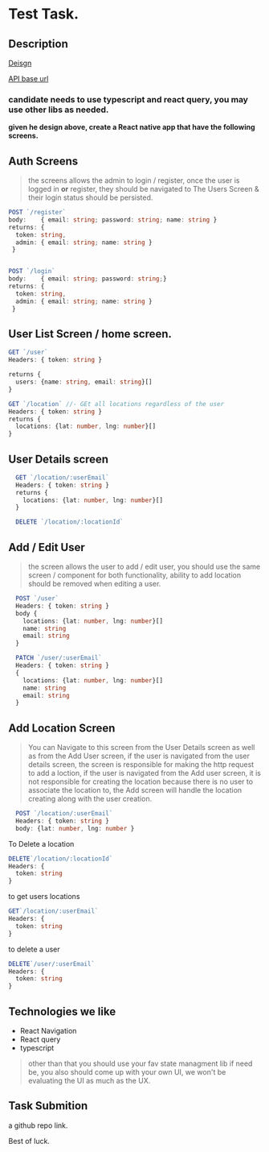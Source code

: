 # Test Task.

## Description

[Deisgn](https://excalidraw.com/#json=0LofTzuKo0JWQQ6H9TOJR,3BH3sBYfM2hkxlZgAI-JjQ)

[API base url](http://54.93.198.17)

### candidate needs to use typescript and react query, you may use other libs as needed.

**given he design above, create a React native app that have the following screens.**

## Auth Screens

> the screens allows the admin to login / register, once the user is logged in **or** register, they should be navigated to The Users Screen & their login status should be persisted.

```ts
POST `/register`
body:    { email: string; password: string; name: string }
returns: {
  token: string,
  admin: { email: string; name: string }
 }


POST `/login`
body:    { email: string; password: string;}
returns: {
  token: string,
  admin: { email: string; name: string }
 }
```

## User List Screen / home screen.

```ts
GET `/user`
Headers: { token: string }

returns {
  users: {name: string, email: string}[]
}

GET `/location` //- GEt all locations regardless of the user
Headers: { token: string }
returns {
  locations: {lat: number, lng: number}[]
}
```

## User Details screen

```ts
  GET `/location/:userEmail`
  Headers: { token: string }
  returns {
    locations: {lat: number, lng: number}[]
  }

  DELETE `/location/:locationId`
```

## Add / Edit User

> the screen allows the user to add / edit user, you should use the same screen / component for both functionality, ability to add location should be removed when editing a user.

```ts
  POST `/user`
  Headers: { token: string }
  body {
    locations: {lat: number, lng: number}[]
    name: string
    email: string
  }

  PATCH `/user/:userEmail`
  Headers: { token: string }
  {
    locations: {lat: number, lng: number}[]
    name: string
    email: string
  }
```

## Add Location Screen

> You can Navigate to this screen from the User Details screen as well as from the Add User screen, if the user is navigated from the user details screen, the screen is responsible for making the http request to add a loction, if the user is navigated from the Add user screen, it is not responsible for creating the location because there is no user to associate the location to, the Add screen will handle the location creating along with the user creation.

```ts
  POST `/location/:userEmail`
  Headers: { token: string }
  body: {lat: number, lng: number }
```

To Delete a location

```ts
DELETE`/location/:locationId`
Headers: {
  token: string
}
```

to get users locations

```ts
GET`/location/:userEmail`
Headers: {
  token: string
}
```

to delete a user

```ts
DELETE`/user/:userEmail`
Headers: {
  token: string
}
```

## Technologies we like

- React Navigation
- React query
- typescript

> other than that you should use your fav state managment lib if need be, you also should come up with your own UI, we won't be evaluating the UI as much as the UX.

## Task Submition

a github repo link.

Best of luck.
